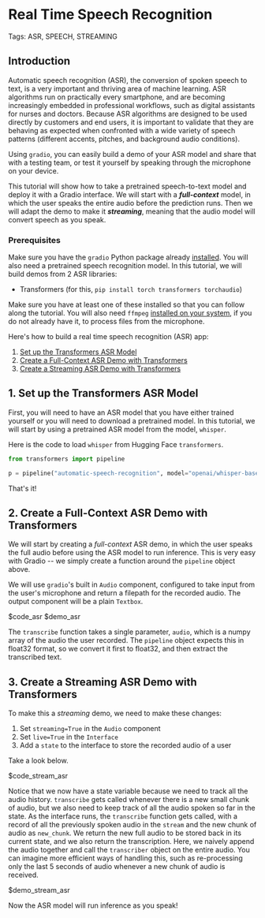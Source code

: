 # Real Time Speech Recognition

Tags: ASR, SPEECH, STREAMING

## Introduction

Automatic speech recognition (ASR), the conversion of spoken speech to text, is a very important and thriving area of machine learning. ASR algorithms run on practically every smartphone, and are becoming increasingly embedded in professional workflows, such as digital assistants for nurses and doctors. Because ASR algorithms are designed to be used directly by customers and end users, it is important to validate that they are behaving as expected when confronted with a wide variety of speech patterns (different accents, pitches, and background audio conditions).

Using `gradio`, you can easily build a demo of your ASR model and share that with a testing team, or test it yourself by speaking through the microphone on your device.

This tutorial will show how to take a pretrained speech-to-text model and deploy it with a Gradio interface. We will start with a **_full-context_** model, in which the user speaks the entire audio before the prediction runs. Then we will adapt the demo to make it **_streaming_**, meaning that the audio model will convert speech as you speak. 

### Prerequisites

Make sure you have the `gradio` Python package already [installed](/getting_started). You will also need a pretrained speech recognition model. In this tutorial, we will build demos from 2 ASR libraries:

- Transformers (for this, `pip install torch transformers torchaudio`)

Make sure you have at least one of these installed so that you can follow along the tutorial. You will also need `ffmpeg` [installed on your system](https://www.ffmpeg.org/download.html), if you do not already have it, to process files from the microphone.

Here's how to build a real time speech recognition (ASR) app:

1. [Set up the Transformers ASR Model](#1-set-up-the-transformers-asr-model)
2. [Create a Full-Context ASR Demo with Transformers](#2-create-a-full-context-asr-demo-with-transformers)
3. [Create a Streaming ASR Demo with Transformers](#3-create-a-streaming-asr-demo-with-transformers)

## 1. Set up the Transformers ASR Model

First, you will need to have an ASR model that you have either trained yourself or you will need to download a pretrained model. In this tutorial, we will start by using a pretrained ASR model from the model, `whisper`.

Here is the code to load `whisper` from Hugging Face `transformers`.

```python
from transformers import pipeline

p = pipeline("automatic-speech-recognition", model="openai/whisper-base.en")
```

That's it!

## 2. Create a Full-Context ASR Demo with Transformers

We will start by creating a _full-context_ ASR demo, in which the user speaks the full audio before using the ASR model to run inference. This is very easy with Gradio -- we simply create a function around the `pipeline` object above.

We will use `gradio`'s built in `Audio` component, configured to take input from the user's microphone and return a filepath for the recorded audio. The output component will be a plain `Textbox`.

$code_asr
$demo_asr

The `transcribe` function takes a single parameter, `audio`, which is a numpy array of the audio the user recorded. The `pipeline` object expects this in float32 format, so we convert it first to float32, and then extract the transcribed text.

## 3. Create a Streaming ASR Demo with Transformers

To make this a *streaming* demo, we need to make these changes:

1. Set `streaming=True` in the `Audio` component
2. Set `live=True` in the `Interface`
3. Add a `state` to the interface to store the recorded audio of a user

Take a look below.

$code_stream_asr

Notice that we now have a state variable because we need to track all the audio history. `transcribe` gets called whenever there is a new small chunk of audio, but we also need to keep track of all the audio spoken so far in the state. As the interface runs, the `transcribe` function gets called, with a record of all the previously spoken audio in the `stream` and the new chunk of audio as `new_chunk`. We return the new full audio to be stored back in its current state, and we also return the transcription. Here, we naively append the audio together and call the `transcriber` object on the entire audio. You can imagine more efficient ways of handling this, such as re-processing only the last 5 seconds of audio whenever a new chunk of audio is received. 

$demo_stream_asr

Now the ASR model will run inference as you speak! 
